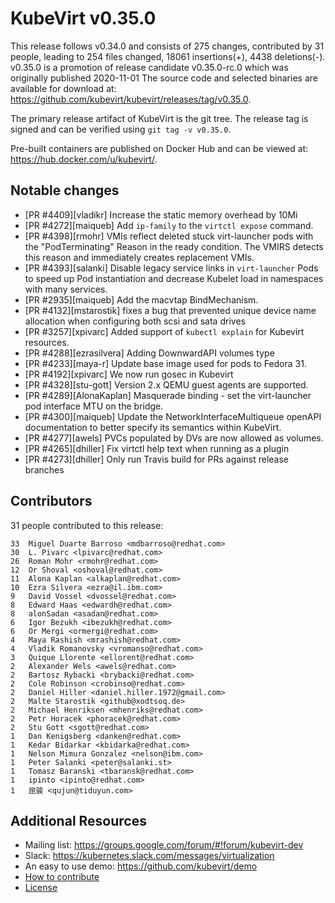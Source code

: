 KubeVirt v0.35.0
================

This release follows v0.34.0 and consists of 275 changes, contributed by 31 people, leading to 254 files changed, 18061 insertions(+), 4438 deletions(-).
v0.35.0 is a promotion of release candidate v0.35.0-rc.0 which was originally published 2020-11-01
The source code and selected binaries are available for download at: https://github.com/kubevirt/kubevirt/releases/tag/v0.35.0.

The primary release artifact of KubeVirt is the git tree. The release tag is
signed and can be verified using `git tag -v v0.35.0`.

Pre-built containers are published on Docker Hub and can be viewed at: <https://hub.docker.com/u/kubevirt/>.

Notable changes
---------------

- [PR #4409][vladikr] Increase the static memory overhead by 10Mi
- [PR #4272][maiqueb] Add `ip-family` to the `virtctl expose` command.
- [PR #4398][rmohr] VMIs reflect deleted stuck virt-launcher pods with the "PodTerminating" Reason in the ready condition. The VMIRS detects this reason and immediately creates replacement VMIs.
- [PR #4393][salanki] Disable legacy service links in `virt-launcher` Pods to speed up Pod instantiation and decrease Kubelet load in namespaces with many services.
- [PR #2935][maiqueb] Add the macvtap BindMechanism.
- [PR #4132][mstarostik] fixes a bug that prevented unique device name allocation when configuring both scsi and sata drives
- [PR #3257][xpivarc] Added support of `kubectl explain` for Kubevirt resources.
- [PR #4288][ezrasilvera] Adding DownwardAPI volumes type
- [PR #4233][maya-r] Update base image used for pods to Fedora 31.
- [PR #4192][xpivarc] We now run gosec in Kubevirt
- [PR #4328][stu-gott] Version 2.x QEMU guest agents are supported.
- [PR #4289][AlonaKaplan] Masquerade binding - set the virt-launcher pod interface MTU on the bridge.
- [PR #4300][maiqueb] Update the NetworkInterfaceMultiqueue openAPI documentation to better specify its semantics within KubeVirt.
- [PR #4277][awels] PVCs populated by DVs are now allowed as volumes.
- [PR #4265][dhiller] Fix virtctl help text when running as a plugin
- [PR #4273][dhiller] Only run Travis build for PRs against release branches

Contributors
------------
31 people contributed to this release:

```
33	Miguel Duarte Barroso <mdbarroso@redhat.com>
30	L. Pivarc <lpivarc@redhat.com>
26	Roman Mohr <rmohr@redhat.com>
12	Or Shoval <oshoval@redhat.com>
11	Alona Kaplan <alkaplan@redhat.com>
10	Ezra Silvera <ezra@il.ibm.com>
9	David Vossel <dvossel@redhat.com>
8	Edward Haas <edwardh@redhat.com>
8	alonSadan <asadan@redhat.com>
6	Igor Bezukh <ibezukh@redhat.com>
6	Or Mergi <ormergi@redhat.com>
4	Maya Rashish <mrashish@redhat.com>
4	Vladik Romanovsky <vromanso@redhat.com>
3	Quique Llorente <ellorent@redhat.com>
2	Alexander Wels <awels@redhat.com>
2	Bartosz Rybacki <brybacki@redhat.com>
2	Cole Robinson <crobinso@redhat.com>
2	Daniel Hiller <daniel.hiller.1972@gmail.com>
2	Malte Starostik <github@xodtsoq.de>
2	Michael Henriksen <mhenriks@redhat.com>
2	Petr Horacek <phoracek@redhat.com>
2	Stu Gott <sgott@redhat.com>
1	Dan Kenigsberg <danken@redhat.com>
1	Kedar Bidarkar <kbidarka@redhat.com>
1	Nelson Mimura Gonzalez <nelson@ibm.com>
1	Peter Salanki <peter@salanki.st>
1	Tomasz Baranski <tbaransk@redhat.com>
1	ipinto <ipinto@redhat.com>
1	屈骏 <qujun@tiduyun.com>
```

Additional Resources
--------------------

- Mailing list: <https://groups.google.com/forum/#!forum/kubevirt-dev>
- Slack: <https://kubernetes.slack.com/messages/virtualization>
- An easy to use demo: <https://github.com/kubevirt/demo>
- [How to contribute][contributing]
- [License][license]

[contributing]: https://github.com/kubevirt/kubevirt/blob/master/CONTRIBUTING.md
[license]: https://github.com/kubevirt/kubevirt/blob/master/LICENSE
